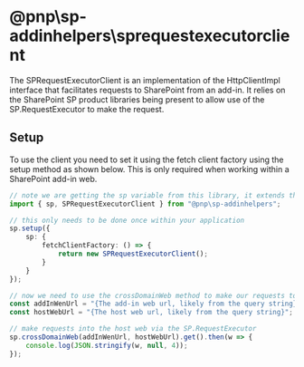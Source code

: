 # @pnp\sp-addinhelpers\sprequestexecutorclient

The SPRequestExecutorClient is an implementation of the HttpClientImpl interface that facilitates requests to SharePoint from an add-in. It relies on
the SharePoint SP product libraries being present to allow use of the SP.RequestExecutor to make the request.

## Setup

To use the client you need to set it using the fetch client factory using the setup  method as shown below. This is only required when working within a 
SharePoint add-in web.

```TypeScript
// note we are getting the sp variable from this library, it extends the sp export from @pnp/sp to add the required helper methods
import { sp, SPRequestExecutorClient } from "@pnp\sp-addinhelpers";

// this only needs to be done once within your application
sp.setup({
    sp: {
        fetchClientFactory: () => {
            return new SPRequestExecutorClient();
        }
    }
});

// now we need to use the crossDomainWeb method to make our requests to the host web
const addInWenUrl = "{The add-in web url, likely from the query string}";
const hostWebUrl = "{The host web url, likely from the query string}";

// make requests into the host web via the SP.RequestExecutor
sp.crossDomainWeb(addInWenUrl, hostWebUrl).get().then(w => {
    console.log(JSON.stringify(w, null, 4));
});
```

